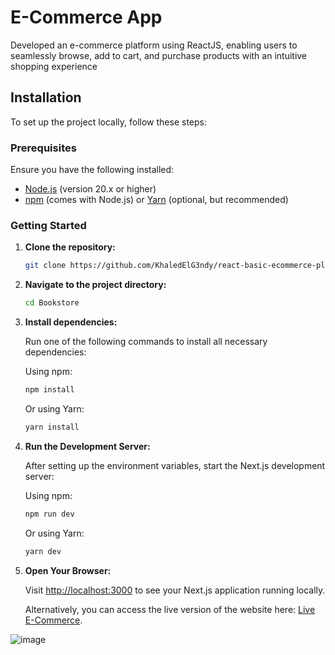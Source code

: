 # E-Commerce App

Developed an e-commerce platform using ReactJS, enabling users to seamlessly browse, add to cart, and purchase products with an intuitive shopping experience
## Installation

To set up the project locally, follow these steps:

### Prerequisites

Ensure you have the following installed:

- [Node.js](https://nodejs.org/) (version 20.x or higher)
- [npm](https://www.npmjs.com/) (comes with Node.js) or [Yarn](https://yarnpkg.com/) (optional, but recommended)

### Getting Started

1. **Clone the repository:**

    ```bash
    git clone https://github.com/KhaledElG3ndy/react-basic-ecommerce-platform
    ```

2. **Navigate to the project directory:**

    ```bash
    cd Bookstore
    ```

3. **Install dependencies:**

    Run one of the following commands to install all necessary dependencies:

    Using npm:

    ```bash
    npm install
    ```

    Or using Yarn:

    ```bash
    yarn install
    ```

4. **Run the Development Server:**

    After setting up the environment variables, start the Next.js development server:

    Using npm:

    ```bash
    npm run dev
    ```

    Or using Yarn:

    ```bash
    yarn dev
    ```

5. **Open Your Browser:**

    Visit [http://localhost:3000](http://localhost:3000) to see your Next.js application running locally.
   
    Alternatively, you can access the live version of the website here: [Live E-Commerce](https://elgendy-ecommerce.netlify.app/).


![image](https://github.com/user-attachments/assets/39237c3a-fe55-43ee-9b4d-3b3c599855ab)

